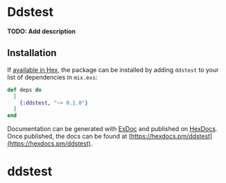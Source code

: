 # Ddstest

**TODO: Add description**

## Installation

If [available in Hex](https://hex.pm/docs/publish), the package can be installed
by adding `ddstest` to your list of dependencies in `mix.exs`:

```elixir
def deps do
  [
    {:ddstest, "~> 0.1.0"}
  ]
end
```

Documentation can be generated with [ExDoc](https://github.com/elixir-lang/ex_doc)
and published on [HexDocs](https://hexdocs.pm). Once published, the docs can
be found at [https://hexdocs.pm/ddstest](https://hexdocs.pm/ddstest).

# ddstest
